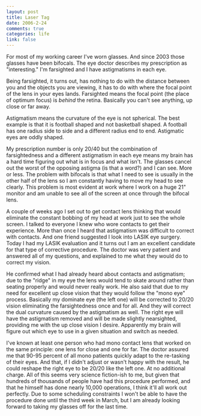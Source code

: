 ```yaml
--- 
layout: post
title: Laser Tag
date: 2006-2-24
comments: true
categories: life
link: false
---
```

For most of my working career I've worn glasses. And since 2003 those glasses have been bifocals. The eye doctor describes my prescription as "interesting." I'm farsighted and I have astigmatisms in each eye.

Being farsighted, it turns out, has nothing to do with the distance between you and the objects you are viewing, it has to do with where the focal point of the lens in your eyes lands. Farsighted means the focal point (the place of optimum focus) is <i>behind</i> the retina. Basically you can't see anything, up close or far away.

Astigmatism means the curvature of the eye is not spherical. The best example is that it is football shaped and not basketball shaped. A football has one radius side to side and a different radius end to end. Astigmatic eyes are oddly shaped.

My prescription number is only 20/40 but the combination of farsightedness and a different astigmatism in each eye means my brain has a hard time figuring out what is in focus and what isn't. The glasses cancel out the worst of the opposing astigma (is that a word?) and I can see. More or less. The problem with bifocals is that what I need to see is usually in the other half of the lens so I am constantly having to move my head to see clearly. This problem is most evident at work where I work on a huge 21" monitor and am unable to see all of the screen at once through the bifocal lens.

A couple of weeks ago I set out to get contact lens thinking that would eliminate the constant bobbing of my head at work just to see the whole screen. I talked to everyone I knew who wore contacts to get their experience. More than once I heard that astigmatism was difficult to correct with contacts. And one friend suggested I look into LASIK eye surgery. Today I had my LASIK evaluation and it turns out I am an excellent candidate for that type of corrective procedure. The doctor was very patient and answered all of my questions, and explained to me what they would do to correct my vision.

He confirmed what I had already heard about contacts and astigmatism; due to the "ridge" in my eye the lens would tend to skate around rather than seating properly and would never really work. He also said that due to my need for excellent up close vision that they would follow the "mono eye" process. Basically my dominate eye (the left one) will be corrected to 20/20 vision eliminating the farsightedness once and for all. And they will correct the dual curvature caused by the astigmatism as well. The right eye will have the astigmatism removed and will be made slightly nearsighted, providing me with the up close vision I desire. Apparently my brain will figure out which eye to use in a given situation and switch as needed.

I've known at least one person who had mono contact lens that worked on the same principle: one lens for close and one for far. The doctor assured me that 90-95 percent of all mono patients quickly adapt to the re-tasking of their eyes. And that, if I didn't adjust or wasn't happy with the result, he could reshape the right eye to be 20/20 like the left one. At no additional charge. All of this seems very science fiction-ish to me, but given that hundreds of thousands of people have had this procedure performed, and that he himself has done nearly 10,000 operations, I think it'll all work out perfectly. Due to some scheduling constraints I won't be able to have the procedure done until the third week in March, but I am already looking forward to taking my glasses off for the last time.


